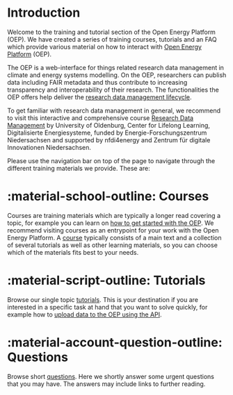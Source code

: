 # Introduction

Welcome to the training and tutorial section of the Open Energy Platform (OEP). We have created a series of training courses, tutorials and an FAQ
which provide various material on how to interact with [Open Energy Platform](https://openenergyplatform.org) (OEP). 

The OEP is a web-interface for things related research data management in climate and energy systems modelling. On the OEP, researchers can publish data including FAIR metadata and thus contribute to increasing transparency and interoperability of their research. The functionalities the OEP offers help deliver the [research data management lifecycle](https://liascript.github.io/course/?https://raw.githubusercontent.com/NFDI4Energy/EFZN_rdm/main/README.md#3). 

To get familiar with research data management in general, we recommend to visit this interactive and comprehensive course [Research Data Management](https://liascript.github.io/course/?https://raw.githubusercontent.com/NFDI4Energy/EFZN_rdm/main/README.md#1) by University of Oldenburg, Center for Lifelong Learning, Digitalisierte Energiesysteme, funded by Energie-Forschungszentrum Niedersachsen and supported by nfdi4energy and Zentrum für digitale Innovationen Niedersachsen. 


 Please use the navigation bar on top of the page to navigate through the different training materials we provide. These are:

# :material-school-outline: Courses

Courses are training materials which are typically a longer read covering a topic, for example you can learn on [how to get started with the OEP](courses/02_start.md). We recommend visiting courses as an entrypoint for your work with the Open Energy Platform. A [course](courses/01_introduction.md) typically consists of a main text and a collection of several tutorials as well as other learning materials, so you can choose which of the materials fits best to your needs. 

# :material-script-outline: Tutorials

Browse our single topic [tutorials](tutorials/index.md). This is your destination if you are interested in a specific task at hand that you want to solve quickly, for example how to [upload data to the OEP using the API](tutorials/01_api/02_api_upload.ipynb).

# :material-account-question-outline: Questions

Browse short [questions](questions.md). Here we shortly answer some urgent questions that you may have. The answers may include links to further reading.
